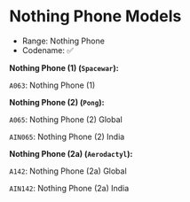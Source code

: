 # Nothing Phone Models

- Range: Nothing Phone
- Codename: ✅

**Nothing Phone (1) (`Spacewar`):**

`A063`: Nothing Phone (1)

**Nothing Phone (2) (`Pong`):**

`A065`: Nothing Phone (2) Global

`AIN065`: Nothing Phone (2) India

**Nothing Phone (2a) (`Aerodactyl`):**

`A142`: Nothing Phone (2a) Global

`AIN142`: Nothing Phone (2a) India